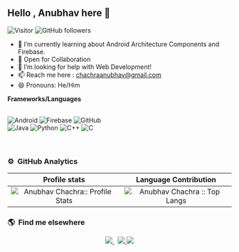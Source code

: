 ## Hello , Anubhav here 👋
![Visitor](https://visitor-badge.laobi.icu/badge?page_id=anubhav811.anubhav811) ![GitHub followers](https://img.shields.io/github/followers/anubhav811.svg?style=social&label=Follow)
<!--

Here are some ideas to get you started:
- ⚡ Fun fact: ...
-->

- 🔭 I’m currently learning about Android Architecture Components and Firebase.
- 👯 Open for Collaboration
- 🤔 I’m looking for help with Web Development!
- 📫 Reach me here : chachraanubhav@gmail.com
- 😄 Pronouns: He/Him

**Frameworks/Languages**

<br>
<div align="left">
<img alt="Android" src="https://img.shields.io/badge/Android-3DDC84?style=for-the-badge&logo=androidstudio&logoColor=white" /> <img alt="Firebase" src="https://img.shields.io/badge/firebase-%23039BE5.svg?style=for-the-badge&logo=firebase"/> <img alt="GitHub" src="https://img.shields.io/badge/github-%23121011.svg?style=for-the-badge&logo=github&logoColor=white"/>

<br>
<img alt="Java" src="https://img.shields.io/badge/java-%23ED8B00.svg?style=for-the-badge&logo=java&logoColor=white"/> <img alt="Python" src="https://img.shields.io/badge/python-%2314354C.svg?style=for-the-badge&logo=python&logoColor=white"/> <img alt="C++" src="https://img.shields.io/badge/c++-%2300599C.svg?style=for-the-badge&logo=c%2B%2B&logoColor=white"/> <img alt="C" src="https://img.shields.io/badge/c-%2300599C.svg?style=for-the-badge&logo=c&logoColor=white"/>
<br>
</div>
<br><br>

### ⚙️ &nbsp;GitHub Analytics
 Profile stats              |  Language Contribution
:-------------------------:|:-------------------------:
![Anubhav Chachra:: Profile Stats](https://github-readme-stats.vercel.app/api?username=anubhav811&show_icons=true&hide_border=true&theme=dark&count_private=true) | ![Anubhav Chachra :: Top Langs](https://github-readme-stats.vercel.app/api/top-langs/?username=saisukesh04&layout=compact&theme=react&hide_border=true)

<!-- ![Anubhav's Contribution Stats](https://github-contribution-stats.vercel.app/api/?username=anubhav811) -->

### 🌎 &nbsp;Find me elsewhere
<p align='center'>
  <a href="http://linkedin.com/in/anubhav-chachra-80531217a/">
    <img src="https://img.shields.io/badge/linkedin-%230077B5.svg?&style=for-the-badge&logo=linkedin&logoColor=white" />
  </a>&nbsp;
  <a href="http://github.com/anubhav811">
    <img src="https://img.shields.io/badge/GitHub-100000?style=for-the-badge&logo=github&logoColor=white" />
  </a>
  <a href="https://www.instagram.com/anoobhow/">
    <img src="https://www.vectorlogo.zone/logos/instagram/instagram-icon.svg"/>
   </a>
</p>
